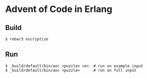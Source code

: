 Advent of Code in Erlang
=====


Build
-----

    $ rebar3 escriptize

Run
---

    $ _build/default/bin/aoc <puzzle> <e>  # run on example input
    $ _build/default/bin/aoc <puzzle>      # run on full input
